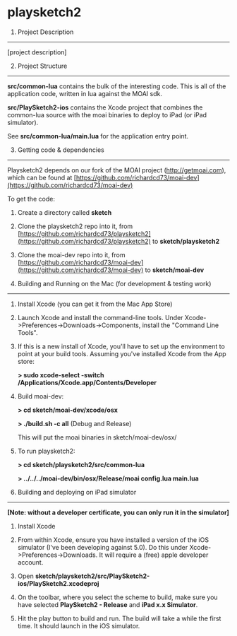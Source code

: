 playsketch2
===========

1. Project Description
-----------
[project description]


2. Project Structure
--------------
**src/common-lua** contains the bulk of the interesting code. This is all of the application code, written in lua against the MOAI sdk.

**src/PlaySketch2-ios** contains the Xcode project that combines the common-lua source with the moai binaries to deploy to iPad (or iPad simulator).

See **src/common-lua/main.lua** for the application entry point.


3. Getting code & dependencies
----------
Playsketch2 depends on our fork of the MOAI project (http://getmoai.com), which can be found at [https://github.com/richardcd73/moai-dev](https://github.com/richardcd73/moai-dev)

To get the code:

1. Create a directory called **sketch**

2. Clone the playsketch2 repo into it, from [https://github.com/richardcd73/playsketch2](https://github.com/richardcd73/playsketch2) to **sketch/playsketch2**

3. Clone the moai-dev repo into it, from [https://github.com/richardcd73/moai-dev](https://github.com/richardcd73/moai-dev) to **sketch/moai-dev**


4. Building and Running on the Mac (for development & testing work)
---------------

1.	Install Xcode (you can get it from the Mac App Store)

2.	Launch Xcode and install the command-line tools. Under Xcode->Preferences->Downloads->Components, install the "Command Line Tools".

3.	If this is a new install of Xcode, you'll have to set up the environment to point at your build tools. Assuming you've installed Xcode from the App store:

	**> sudo xcode-select -switch /Applications/Xcode.app/Contents/Developer**

4.	Build moai-dev:

	**> cd sketch/moai-dev/xcode/osx**
	
	**> ./build.sh -c all** (Debug and Release)
	
	This will put the moai binaries in sketch/moai-dev/osx/
	
5.	To run playsketch2:

	**> cd sketch/playsketch2/src/common-lua**
	
	**> ../../../moai-dev/bin/osx/Release/moai config.lua main.lua**
	

5. Building and deploying on iPad simulator
---------------
**[Note: without a developer certificate, you can only run it in the simulator]**

1.	Install Xcode

2.	From within Xcode, ensure you have installed a version of the iOS simulator (I've been developing against 5.0). Do this under Xcode->Preferences->Downloads. It will require a (free) apple developer account.

3.	Open **sketch/playsketch2/src/PlaySketch2-ios/PlaySketch2.xcodeproj**

4.	On the toolbar, where you select the scheme to build, make sure you have selected **PlaySketch2 - Release** and **iPad x.x Simulator**.

5. Hit the play button to build and run. The build will take a while the first time. It should launch in the iOS simulator.
	

